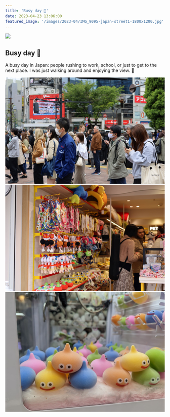 ```yaml
---
title: 'Busy day 🚶'
date: 2023-04-23 13:06:00
featured_image: '/images/2023-04/IMG_9095-japan-street1-1800x1200.jpg'
---
```


![](/images/2023-04/IMG_9095-japan-street1.JPG)

## Busy day 🚶
A busy day in Japan: people rushing to work, school, or just to get to the next place. I was just walking around and enjoying the view. 🚶

<div class="gallery" data-columns="3">
	<img alt="Japan street photo" src="/images/2023-04/IMG_9041-japan-street3-1800x1200.jpg">
	<img alt="Japan street photo" src="/images/2023-04/IMG_9078-japan-street2-1800x1200.jpg">
	<img alt="Japan street photo of toys" src="/images/2023-04/PXL_20230424_052416351-1600x1200.jpg">
</div>